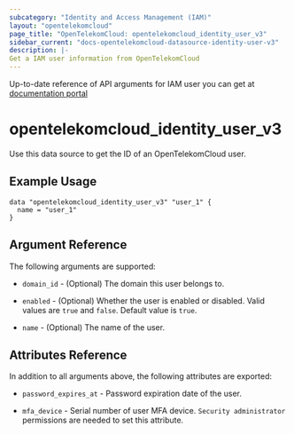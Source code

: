 ```yaml
---
subcategory: "Identity and Access Management (IAM)"
layout: "opentelekomcloud"
page_title: "OpenTelekomCloud: opentelekomcloud_identity_user_v3"
sidebar_current: "docs-opentelekomcloud-datasource-identity-user-v3"
description: |-
Get a IAM user information from OpenTelekomCloud
---
```


Up-to-date reference of API arguments for IAM user you can get at
[documentation portal](https://docs.otc.t-systems.com/identity-access-management/api-ref/apis/user_management/querying_a_user_list.html#en-us-topic-0057845638)

# opentelekomcloud_identity_user_v3

Use this data source to get the ID of an OpenTelekomCloud user.

## Example Usage

```hcl
data "opentelekomcloud_identity_user_v3" "user_1" {
  name = "user_1"
}
```

## Argument Reference

The following arguments are supported:

* `domain_id` - (Optional) The domain this user belongs to.

* `enabled` - (Optional) Whether the user is enabled or disabled. Valid values are `true` and `false`.
  Default value is `true`.

* `name` - (Optional) The name of the user.

## Attributes Reference

In addition to all arguments above, the following attributes are exported:

* `password_expires_at` - Password expiration date of the user.

* `mfa_device` - Serial number of user MFA device.
  `Security administrator` permissions are needed to set this attribute.
